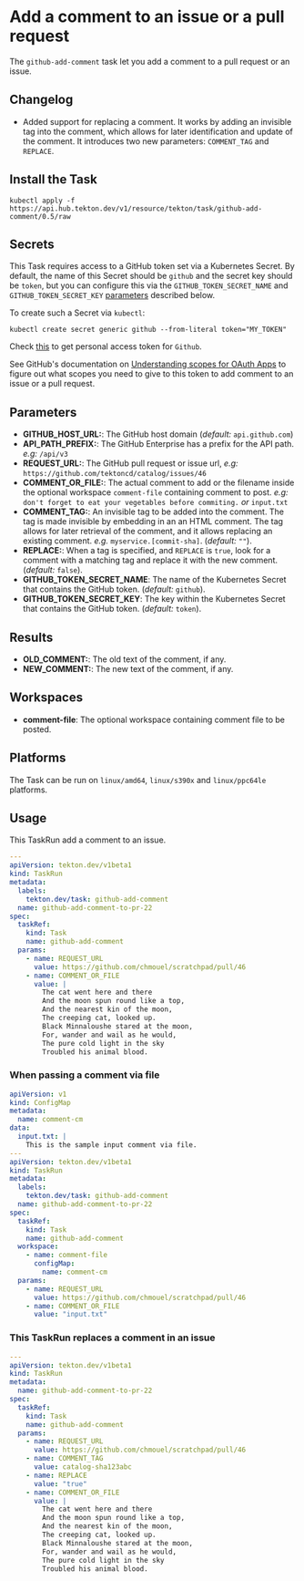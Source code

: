 # Add a comment to an issue or a pull request

The `github-add-comment` task let you add a comment to a pull request or an
issue.

## Changelog

- Added support for replacing a comment. It works by adding an invisible tag into the comment, which allows for
  later identification and update of the comment. It introduces two new parameters: `COMMENT_TAG` and `REPLACE`.

## Install the Task

```
kubectl apply -f https://api.hub.tekton.dev/v1/resource/tekton/task/github-add-comment/0.5/raw
```

## Secrets

This Task requires access to a GitHub token set via a Kubernetes Secret. By default, the name of this Secret should be `github` and the secret key should be `token`, but you can configure this via the `GITHUB_TOKEN_SECRET_NAME` and `GITHUB_TOKEN_SECRET_KEY` [parameters](#parameters) described below.

To create such a Secret via `kubectl`:

```
kubectl create secret generic github --from-literal token="MY_TOKEN"
```

Check [this](https://help.github.com/en/github/authenticating-to-github/creating-a-personal-access-token-for-the-command-line) to get personal access token for `Github`.

See GitHub's documentation on [Understanding scopes for OAuth Apps](https://developer.github.com/apps/building-oauth-apps/understanding-scopes-for-oauth-apps/) to figure out what scopes you need to give to this token to add comment to an issue or a pull request.

## Parameters

- **GITHUB_HOST_URL:**: The GitHub host domain (_default:_ `api.github.com`)
- **API_PATH_PREFIX:**: The GitHub Enterprise has a prefix for the API path. _e.g:_ `/api/v3`
- **REQUEST_URL:**: The GitHub pull request or issue url, _e.g:_
  `https://github.com/tektoncd/catalog/issues/46`
- **COMMENT_OR_FILE:**: The actual comment to add or the filename inside the
  optional workspace `comment-file` containing comment to post. _e.g:_ `don't forget to eat your vegetables before commiting.` _or_ `input.txt`
- **COMMENT_TAG:**: An invisible tag to be added into the comment. The tag is
  made invisible by embedding in an an HTML comment. The tag allows
  for later retrieval of the comment, and it allows replacing an existing comment. _e.g._ `myservice.[commit-sha]`. (_default:_ `""`).
- **REPLACE:**: When a tag is specified, and `REPLACE` is `true`, look for a
  comment with a matching tag and replace it with the new comment. (_default:_ `false`).
- **GITHUB_TOKEN_SECRET_NAME**: The name of the Kubernetes Secret that
  contains the GitHub token. (_default:_ `github`).
- **GITHUB_TOKEN_SECRET_KEY**: The key within the Kubernetes Secret that contains the GitHub token. (_default:_ `token`).

## Results

- **OLD_COMMENT:**: The old text of the comment, if any.
- **NEW_COMMENT:**: The new text of the comment, if any.

## Workspaces

- **comment-file**: The optional workspace containing comment file to be posted.

## Platforms

The Task can be run on `linux/amd64`, `linux/s390x` and `linux/ppc64le` platforms.

## Usage

This TaskRun add a comment to an issue.

```yaml
---
apiVersion: tekton.dev/v1beta1
kind: TaskRun
metadata:
  labels:
    tekton.dev/task: github-add-comment
  name: github-add-comment-to-pr-22
spec:
  taskRef:
    kind: Task
    name: github-add-comment
  params:
    - name: REQUEST_URL
      value: https://github.com/chmouel/scratchpad/pull/46
    - name: COMMENT_OR_FILE
      value: |
        The cat went here and there
        And the moon spun round like a top,
        And the nearest kin of the moon,
        The creeping cat, looked up.
        Black Minnaloushe stared at the moon,
        For, wander and wail as he would,
        The pure cold light in the sky
        Troubled his animal blood.
```

### When passing a comment via file

```yaml
apiVersion: v1
kind: ConfigMap
metadata:
  name: comment-cm
data:
  input.txt: |
    This is the sample input comment via file.
---
apiVersion: tekton.dev/v1beta1
kind: TaskRun
metadata:
  labels:
    tekton.dev/task: github-add-comment
  name: github-add-comment-to-pr-22
spec:
  taskRef:
    kind: Task
    name: github-add-comment
  workspace:
    - name: comment-file
      configMap:
        name: comment-cm
  params:
    - name: REQUEST_URL
      value: https://github.com/chmouel/scratchpad/pull/46
    - name: COMMENT_OR_FILE
      value: "input.txt"
```

### This TaskRun replaces a comment in an issue

```yaml
---
apiVersion: tekton.dev/v1beta1
kind: TaskRun
metadata:
  name: github-add-comment-to-pr-22
spec:
  taskRef:
    kind: Task
    name: github-add-comment
  params:
    - name: REQUEST_URL
      value: https://github.com/chmouel/scratchpad/pull/46
    - name: COMMENT_TAG
      value: catalog-sha123abc
    - name: REPLACE
      value: "true"
    - name: COMMENT_OR_FILE
      value: |
        The cat went here and there
        And the moon spun round like a top,
        And the nearest kin of the moon,
        The creeping cat, looked up.
        Black Minnaloushe stared at the moon,
        For, wander and wail as he would,
        The pure cold light in the sky
        Troubled his animal blood.